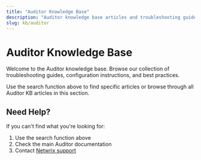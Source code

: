 ```yaml
---
title: "Auditor Knowledge Base"
description: "Auditor knowledge base articles and troubleshooting guides"
slug: kb/auditor
---
```


# Auditor Knowledge Base

Welcome to the Auditor knowledge base. Browse our collection of troubleshooting guides, configuration instructions, and best practices.

Use the search function above to find specific articles or browse through all Auditor KB articles in this section.

## Need Help?

If you can't find what you're looking for:
1. Use the search function above
2. Check the main Auditor documentation
3. Contact [Netwrix support](https://www.netwrix.com/support.html)